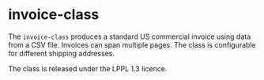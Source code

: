 # invoice-class
The `invoice-class` produces a standard US commercial invoice using data from a CSV file. Invoices can span multiple pages. The class is configurable for different shipping addresses.

The class is released under the LPPL 1.3 licence.


